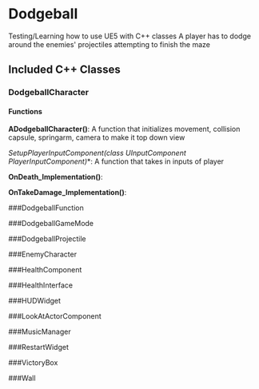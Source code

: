 # Dodgeball

Testing/Learning how to use UE5 with C++ classes
A player has to dodge around the enemies' projectiles attempting to finish the maze

## Included C++ Classes

### DodgeballCharacter
#### Functions
**ADodgeballCharacter()**: A function that initializes movement, collision capsule, springarm, camera to make it top down view

**SetupPlayerInputComponent(class UInputComponent* PlayerInputComponent)**: A function that takes in inputs of player

**OnDeath_Implementation()**:

**OnTakeDamage_Implementation()**:

###DodgeballFunction

###DodgeballGameMode

###DodgeballProjectile

###EnemyCharacter

###HealthComponent

###HealthInterface

###HUDWidget

###LookAtActorComponent

###MusicManager

###RestartWidget

###VictoryBox

###Wall
